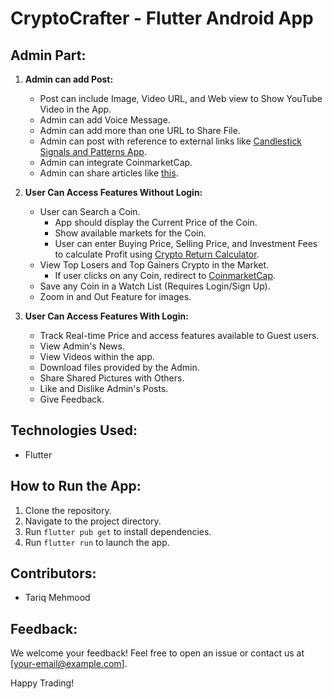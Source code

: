 # CryptoCrafter - Flutter Android App

## Admin Part:

1. **Admin can add Post:**
   - Post can include Image, Video URL, and Web view to Show YouTube Video in the App.
   - Admin can add Voice Message.
   - Admin can add more than one URL to Share File.
   - Admin can post with reference to external links like [Candlestick Signals and Patterns App](https://play.google.com/store/apps/details?id=com.candlesticsignalsandpatterns.app&hl=en_US).
   - Admin can integrate CoinmarketCap.
   - Admin can share articles like [this](https://coinmarketcap.com/community/articles/65851c7a76f2e4352192b5cf/).

2. **User Can Access Features Without Login:**
   - User can Search a Coin.
     - App should display the Current Price of the Coin.
     - Show available markets for the Coin.
     - User can enter Buying Price, Selling Price, and Investment Fees to calculate Profit using [Crypto Return Calculator](https://cryptoreturncalculator.com/).
   - View Top Losers and Top Gainers Crypto in the Market.
     - If user clicks on any Coin, redirect to [CoinmarketCap](https://coinmarketcap.com/).
   - Save any Coin in a Watch List (Requires Login/Sign Up).
   - Zoom in and Out Feature for images.

3. **User Can Access Features With Login:**
   - Track Real-time Price and access features available to Guest users.
   - View Admin's News.
   - View Videos within the app.
   - Download files provided by the Admin.
   - Share Shared Pictures with Others.
   - Like and Dislike Admin's Posts.
   - Give Feedback.

## Technologies Used:
- Flutter

## How to Run the App:
1. Clone the repository.
2. Navigate to the project directory.
3. Run `flutter pub get` to install dependencies.
4. Run `flutter run` to launch the app.

## Contributors:
- Tariq Mehmood

## Feedback:
We welcome your feedback! Feel free to open an issue or contact us at [your-email@example.com].

Happy Trading!
